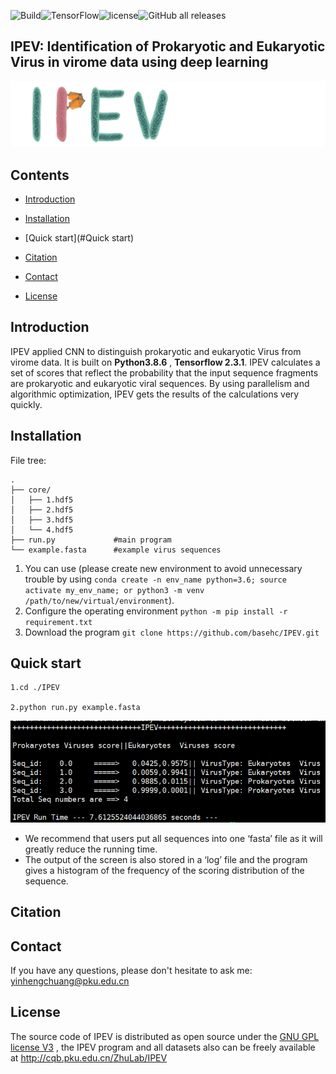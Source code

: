  ![Build](https://img.shields.io/badge/Build-passing-brightgreen)![TensorFlow](https://img.shields.io/badge/TensorFlow-V2.3.1-brightgreen)![license](https://img.shields.io/badge/license-GPL--v3-blue)![GitHub all releases](https://img.shields.io/github/downloads/basehc/IPEV/total)

## IPEV: Identification of Prokaryotic and Eukaryotic Virus in virome data using deep learning

  ![0](./pic/logo.png)

## Contents

- [Introduction](#Introduction)

- [Installation](#Installation)
- [Quick start](#Quick start)
- [Citation](#Citation)
- [Contact](#Contact)
- [License](#License)



## Introduction

IPEV applied CNN to distinguish prokaryotic and eukaryotic Virus from virome data. It is built on **Python3.8.6** , **Tensorflow  2.3.1**. IPEV calculates a set of scores that reflect the probability that the input sequence fragments are prokaryotic and eukaryotic viral sequences. By using parallelism and algorithmic optimization, IPEV gets the results of the calculations very quickly.

## Installation

File tree:

```
.
├── core/
│   ├── 1.hdf5
│   ├── 2.hdf5
│   ├── 3.hdf5
│   └── 4.hdf5
├── run.py             #main program
└── example.fasta      #example virus sequences
```

1. You can use (please create new environment to avoid unnecessary trouble by using `conda create -n env_name python=3.6; source activate my_env_name; or python3 -m venv /path/to/new/virtual/environment`).
2. Configure the operating environment `python -m pip install -r requirement.txt`  
3. Download the program `git clone https://github.com/basehc/IPEV.git`                         



## Quick start

```
1.cd ./IPEV

2.python run.py example.fasta
```

![1](./pic/2.jpg)

- We recommend that users put all sequences into one ‘fasta’ file as it will greatly reduce the running time.
- The output of the screen is also stored in a ‘log’ file and the program gives a histogram of the frequency of the scoring distribution of the sequence.





## Citation

## Contact

If you have any questions, please don't hesitate to ask me: yinhengchuang@pku.edu.cn

## License

The source code of IPEV is distributed as open source under the [GNU GPL license V3](https://www.gnu.org/licenses/gpl-3.0.en.html) , the IPEV program and all datasets  also can be freely available at http://cqb.pku.edu.cn/ZhuLab/IPEV


